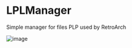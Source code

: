 # LPLManager
Simple manager for files PLP used by RetroArch

![image](https://user-images.githubusercontent.com/23632080/119703975-67552e80-be57-11eb-80d1-1d8ce304c249.png)
